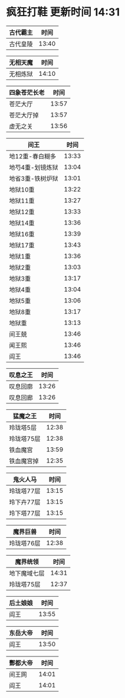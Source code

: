 # 疯狂打鞋 更新时间 14:31

| 古代霸主   | 时间    |
|--------|-------|
| 古代皇陵 | 13:40 |

| 无相天魔   | 时间    |
|--------|-------|
| 无相炼狱 | 14:10 |

| 四象苍茫长老   | 时间    |
|--------|-------|
| 苍茫大厅 | 13:57 |
| 苍茫大厅掉 | 13:57 |
| 虚无之关 | 13:56 |

| 间王   | 时间    |
|--------|-------|
| 地12重-春白糊多 | 13:33 |
| 地芍4重-划镜炼狱 | 13:04 |
| 地省3重-铁树炉狱 | 13:01 |
| 地狱10重 | 13:22 |
| 地狱11重 | 13:27 |
| 地狱12重 | 13:33 |
| 地狱14重 | 13:36 |
| 地狱16重 | 13:39 |
| 地狱17重 | 13:43 |
| 地狱1重 | 13:36 |
| 地狱2重 | 13:03 |
| 地狱3重 | 13:17 |
| 地狱4重 | 13:04 |
| 地狱5重 | 13:06 |
| 地狱8重 | 13:17 |
| 地狱重 | 13:13 |
| 间王兢 | 13:46 |
| 闻王熙 | 13:46 |
| 阎王 | 13:46 |

| 叹息之王   | 时间    |
|--------|-------|
| 叹息回廓 | 13:26 |
| 叹息回廊 | 13:26 |

| 猛魔之王   | 时间    |
|--------|-------|
| 玲珑塔5层 | 12:38 |
| 玲珑塔75层 | 12:38 |
| 铁血魔宫 | 13:59 |
| 铁血魔宫掉 | 12:35 |

| 鬼火人马   | 时间    |
|--------|-------|
| 玲珑塔77层 | 13:15 |
| 玲下卉77层 | 13:15 |
| 玲下塔77层 | 13:15 |

| 魔界巨兽   | 时间    |
|--------|-------|
| 玲珑塔76层 | 12:38 |

| 魔界统领   | 时间    |
|--------|-------|
| 地下魔域七层 | 14:31 |
| 玲珑塔75层 | 12:37 |

| 后土娘娘   | 时间    |
|--------|-------|
| 阎王 | 13:55 |

| 东岳大帝   | 时间    |
|--------|-------|
| 阎王 | 13:50 |

| 酆都大帝   | 时间    |
|--------|-------|
| 间王网 | 14:01 |
| 阎王 | 14:01 |